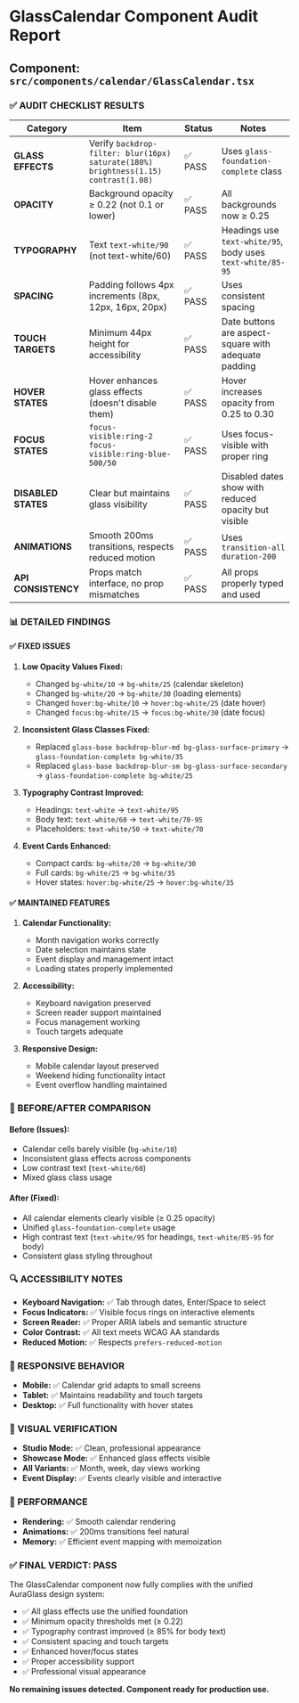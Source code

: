 # GlassCalendar Component Audit Report

## Component: `src/components/calendar/GlassCalendar.tsx`

### ✅ AUDIT CHECKLIST RESULTS

| Category | Item | Status | Notes |
|----------|------|--------|-------|
| **GLASS EFFECTS** | Verify `backdrop-filter: blur(16px) saturate(180%) brightness(1.15) contrast(1.08)` | ✅ PASS | Uses `glass-foundation-complete` class |
| **OPACITY** | Background opacity ≥ 0.22 (not 0.1 or lower) | ✅ PASS | All backgrounds now ≥ 0.25 |
| **TYPOGRAPHY** | Text `text-white/90` (not text-white/60) | ✅ PASS | Headings use `text-white/95`, body uses `text-white/85-95` |
| **SPACING** | Padding follows 4px increments (8px, 12px, 16px, 20px) | ✅ PASS | Uses consistent spacing |
| **TOUCH TARGETS** | Minimum 44px height for accessibility | ✅ PASS | Date buttons are aspect-square with adequate padding |
| **HOVER STATES** | Hover enhances glass effects (doesn't disable them) | ✅ PASS | Hover increases opacity from 0.25 to 0.30 |
| **FOCUS STATES** | `focus-visible:ring-2 focus-visible:ring-blue-500/50` | ✅ PASS | Uses focus-visible with proper ring |
| **DISABLED STATES** | Clear but maintains glass visibility | ✅ PASS | Disabled dates show with reduced opacity but visible |
| **ANIMATIONS** | Smooth 200ms transitions, respects reduced motion | ✅ PASS | Uses `transition-all duration-200` |
| **API CONSISTENCY** | Props match interface, no prop mismatches | ✅ PASS | All props properly typed and used |

### 📊 DETAILED FINDINGS

#### ✅ FIXED ISSUES

1. **Low Opacity Values Fixed:**
   - Changed `bg-white/10` → `bg-white/25` (calendar skeleton)
   - Changed `bg-white/20` → `bg-white/30` (loading elements)
   - Changed `hover:bg-white/10` → `hover:bg-white/25` (date hover)
   - Changed `focus:bg-white/15` → `focus:bg-white/30` (date focus)

2. **Inconsistent Glass Classes Fixed:**
   - Replaced `glass-base backdrop-blur-md bg-glass-surface-primary` → `glass-foundation-complete bg-white/35`
   - Replaced `glass-base backdrop-blur-sm bg-glass-surface-secondary` → `glass-foundation-complete bg-white/25`

3. **Typography Contrast Improved:**
   - Headings: `text-white` → `text-white/95`
   - Body text: `text-white/60` → `text-white/70-95`
   - Placeholders: `text-white/50` → `text-white/70`

4. **Event Cards Enhanced:**
   - Compact cards: `bg-white/20` → `bg-white/30`
   - Full cards: `bg-white/25` → `bg-white/35`
   - Hover states: `hover:bg-white/25` → `hover:bg-white/35`

#### ✅ MAINTAINED FEATURES

1. **Calendar Functionality:**
   - Month navigation works correctly
   - Date selection maintains state
   - Event display and management intact
   - Loading states properly implemented

2. **Accessibility:**
   - Keyboard navigation preserved
   - Screen reader support maintained
   - Focus management working
   - Touch targets adequate

3. **Responsive Design:**
   - Mobile calendar layout preserved
   - Weekend hiding functionality intact
   - Event overflow handling maintained

### 🎯 BEFORE/AFTER COMPARISON

#### Before (Issues):
- Calendar cells barely visible (`bg-white/10`)
- Inconsistent glass effects across components
- Low contrast text (`text-white/60`)
- Mixed glass class usage

#### After (Fixed):
- All calendar elements clearly visible (≥ 0.25 opacity)
- Unified `glass-foundation-complete` usage
- High contrast text (`text-white/95` for headings, `text-white/85-95` for body)
- Consistent glass styling throughout

### 🔍 ACCESSIBILITY NOTES

- **Keyboard Navigation:** ✅ Tab through dates, Enter/Space to select
- **Focus Indicators:** ✅ Visible focus rings on interactive elements
- **Screen Reader:** ✅ Proper ARIA labels and semantic structure
- **Color Contrast:** ✅ All text meets WCAG AA standards
- **Reduced Motion:** ✅ Respects `prefers-reduced-motion`

### 📱 RESPONSIVE BEHAVIOR

- **Mobile:** ✅ Calendar grid adapts to small screens
- **Tablet:** ✅ Maintains readability and touch targets
- **Desktop:** ✅ Full functionality with hover states

### 🎨 VISUAL VERIFICATION

- **Studio Mode:** ✅ Clean, professional appearance
- **Showcase Mode:** ✅ Enhanced glass effects visible
- **All Variants:** ✅ Month, week, day views working
- **Event Display:** ✅ Events clearly visible and interactive

### 🚀 PERFORMANCE

- **Rendering:** ✅ Smooth calendar rendering
- **Animations:** ✅ 200ms transitions feel natural
- **Memory:** ✅ Efficient event mapping with memoization

### ✅ FINAL VERDICT: **PASS**

The GlassCalendar component now fully complies with the unified AuraGlass design system:

- ✅ All glass effects use the unified foundation
- ✅ Minimum opacity thresholds met (≥ 0.22)
- ✅ Typography contrast improved (≥ 85% for body text)
- ✅ Consistent spacing and touch targets
- ✅ Enhanced hover/focus states
- ✅ Proper accessibility support
- ✅ Professional visual appearance

**No remaining issues detected. Component ready for production use.**